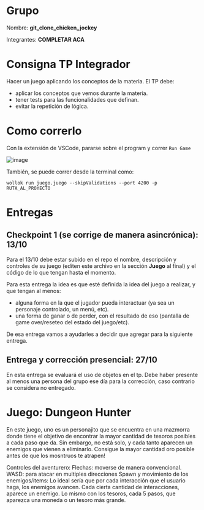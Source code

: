 # Grupo

Nombre: **git_clone_chicken_jockey**

Integrantes: **COMPLETAR ACA**

# Consigna TP Integrador

Hacer un juego aplicando los conceptos de la materia.
El TP debe:
- aplicar los conceptos que vemos durante la materia.
- tener tests para las funcionalidades que definan.
- evitar la repetición de lógica.

# Como correrlo

Con la extensión de VSCode, pararse sobre el program y correr `Run Game`

![image](https://github.com/user-attachments/assets/532b04d4-dca8-4887-aa47-a3c631b42568)

También, se puede correr desde la terminal como:
```
wollok run juego.juego --skipValidations --port 4200 -p RUTA_AL_PROYECTO
```


# Entregas

## Checkpoint 1 (se corrige de manera asincrónica): 13/10

Para el 13/10 debe estar subido en el repo el nombre, descripción y controles de su juego (editen este archivo en la sección **Juego** al final) y el código de lo que tengan hasta el momento.

Para esta entrega la idea es que esté definida la idea del juego a realizar, y que tengan al menos:
- alguna forma en la que el jugador pueda interactuar (ya sea un personaje controlado, un menú, etc).
- una forma de ganar o de perder, con el resultado de eso (pantalla de game over/reseteo del estado del juego/etc).

De esa entrega vamos a ayudarles a decidir que agregar para la siguiente entrega.

## Entrega y corrección presencial: 27/10

En esta entrega se evaluará el uso de objetos en el tp. Debe haber presente al menos una persona del grupo ese día para la corrección, caso contrario se considera no entregado.

# Juego: Dungeon Hunter

En este juego, uno es un personajito que se encuentra en una mazmorra donde tiene el objetivo de encontrar la mayor cantidad de tesoros posibles a cada paso que da. 
Sin embargo, no está solo, y cada tanto aparecen un enemigos que vienen a eliminarlo. Consigue la mayor cantidad oro posible antes de que los mosntruos te atrapen!

Controles del aventurero:
  Flechas: moverse de manera convencional.
  WASD: para atacar en multiples direcciones
  Spawn y movimiento de los enemigos/items:
  Lo ideal sería que por cada interacción que el usuario haga, los enemigos avancen. Cada cierta cantidad de interacciones, aparece un enemigo.
  Lo mismo con los tesoros, cada 5 pasos, que aparezca una moneda o un tesoro más grande.
